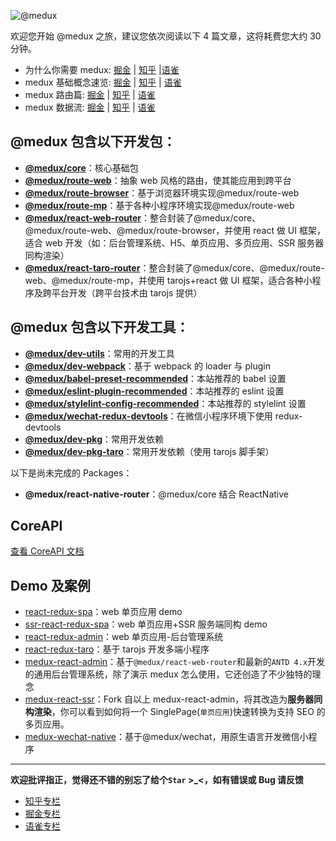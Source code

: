 ![@medux](https://cdn.nlark.com/yuque/0/2020/png/1294343/1587132905898-334d9af9-7d0b-4b40-861a-45abf17bd1f8.png)

欢迎您开始 @medux 之旅，建议您依次阅读以下 4 篇文章，这将耗费您大约 30 分钟。

- 为什么你需要 medux: [掘金](https://juejin.im/post/5e9ea2faf265da480003bce7) | [知乎](https://zhuanlan.zhihu.com/p/139621146) |[语雀](https://www.yuque.com/medux/docs/01)
- medux 基础概念速览: [掘金](https://juejin.im/post/5e9ea37d6fb9a03c880f5d6d) | [知乎](https://zhuanlan.zhihu.com/p/139628366) | [语雀](https://www.yuque.com/medux/docs/02)
- medux 路由篇: [掘金](https://juejin.im/post/5e9ea3f4f265da47ad21a635) | [知乎](https://zhuanlan.zhihu.com/p/139629378) | [语雀](https://www.yuque.com/medux/docs/03)
- medux 数据流: [掘金](https://juejin.im/post/5e9ea471f265da480c033424) | [知乎](https://zhuanlan.zhihu.com/p/139633499) | [语雀](https://www.yuque.com/medux/docs/04)

## @medux 包含以下开发包：

- [**@medux/core**](https://github.com/wooline/medux/tree/master/packages/core)：核心基础包
- [**@medux/route-web**](https://github.com/wooline/medux/tree/master/packages/route-web)：抽象 web 风格的路由，使其能应用到跨平台
- [**@medux/route-browser**](https://github.com/wooline/medux/tree/master/packages/route-browser)：基于浏览器环境实现@medux/route-web
- [**@medux/route-mp**](https://github.com/wooline/medux/tree/master/packages/route-mp)：基于各种小程序环境实现@medux/route-web
- [**@medux/react-web-router**](https://github.com/wooline/medux/tree/master/packages/react-web-router)：整合封装了@medux/core、@medux/route-web、@medux/route-browser，并使用 react 做 UI 框架，适合 web 开发（如：后台管理系统、H5、单页应用、多页应用、SSR 服务器同构渲染）
- [**@medux/react-taro-router**](https://github.com/wooline/medux/tree/master/packages/react-taro-router)：整合封装了@medux/core、@medux/route-web、@medux/route-mp，并使用 tarojs+react 做 UI 框架，适合各种小程序及跨平台开发（跨平台技术由 tarojs 提供）

## @medux 包含以下开发工具：

- [**@medux/dev-utils**](https://github.com/wooline/medux/tree/master/packages/dev-utils)：常用的开发工具
- [**@medux/dev-webpack**](https://github.com/wooline/medux/tree/master/packages/dev-webpack)：基于 webpack 的 loader 与 plugin
- [**@medux/babel-preset-recommended**](https://github.com/wooline/medux/tree/master/packages/babel-preset-recommended)：本站推荐的 babel 设置
- [**@medux/eslint-plugin-recommended**](https://github.com/wooline/medux/tree/master/packages/eslint-plugin-recommended)：本站推荐的 eslint 设置
- [**@medux/stylelint-config-recommended**](https://github.com/wooline/medux/tree/master/packages/stylelint-config-recommended)：本站推荐的 stylelint 设置
- [**@medux/wechat-redux-devtools**](https://github.com/wooline/medux/tree/master/packages/wechat-redux-devtools)：在微信小程序环境下使用 redux-devtools
- [**@medux/dev-pkg**](https://github.com/wooline/medux/tree/master/packages/dev-pkg)：常用开发依赖
- [**@medux/dev-pkg-taro**](https://github.com/wooline/medux/tree/master/packages/dev-pkg-taro)：常用开发依赖（使用 tarojs 脚手架）

以下是尚未完成的 Packages：

- **@medux/react-native-router**：@medux/core 结合 ReactNative

## CoreAPI

[查看 CoreAPI 文档](https://github.com/wooline/medux/tree/master/packages/core/api)

## Demo 及案例

- [react-redux-spa](https://github.com/wooline/medux-demo-freestyle/tree/main/react-redux-spa)：web 单页应用 demo
- [ssr-react-redux-spa](https://github.com/wooline/medux-demo-freestyle/tree/main/ssr-react-redux-spa)：web 单页应用+SSR 服务端同构 demo
- [react-redux-admin](https://github.com/wooline/medux-demo-freestyle/tree/main/react-redux-admin)：web 单页应用-后台管理系统
- [react-redux-taro](https://github.com/wooline/medux-demo-freestyle/tree/main/react-redux-taro)：基于 tarojs 开发多端小程序
- [medux-react-admin](https://github.com/wooline/medux-react-admin)：基于`@medux/react-web-router`和最新的`ANTD 4.x`开发的通用后台管理系统，除了演示 medux 怎么使用，它还创造了不少独特的理念
- [medux-react-ssr](https://github.com/wooline/medux-react-ssr)：Fork 自以上 medux-react-admin，将其改造为**服务器同构渲染**，你可以看到如何将一个 SinglePage(`单页应用`)快速转换为支持 SEO 的多页应用。
- [medux-wechat-native](https://github.com/wooline/medux-wechat-native)：基于@medux/wechat，用原生语言开发微信小程序

---

**欢迎批评指正，觉得还不错的别忘了给个`Star` >\_<，如有错误或 Bug 请反馈**

- [知乎专栏](https://zhuanlan.zhihu.com/c_1236981351188373504)
- [掘金专栏](https://juejin.im/user/5e97cb9df265da47fe1dfbc8/posts)
- [语雀专栏](https://www.yuque.com/medux/docs)
